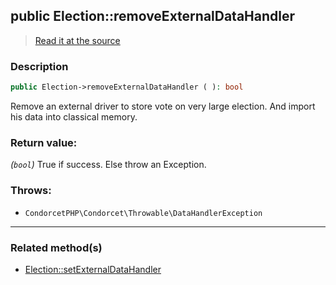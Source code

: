 ## public Election::removeExternalDataHandler

> [Read it at the source](https://github.com/julien-boudry/Condorcet/blob/master/src/Election.php#L424)

### Description    

```php
public Election->removeExternalDataHandler ( ): bool
```

Remove an external driver to store vote on very large election. And import his data into classical memory.
    

### Return value:   

*(```bool```)* True if success. Else throw an Exception.



### Throws:   

* ```CondorcetPHP\Condorcet\Throwable\DataHandlerException```

---------------------------------------

### Related method(s)      

* [Election::setExternalDataHandler](/Docs/ApiReferences/Election%20Class/public%20Election--setExternalDataHandler.md)    
